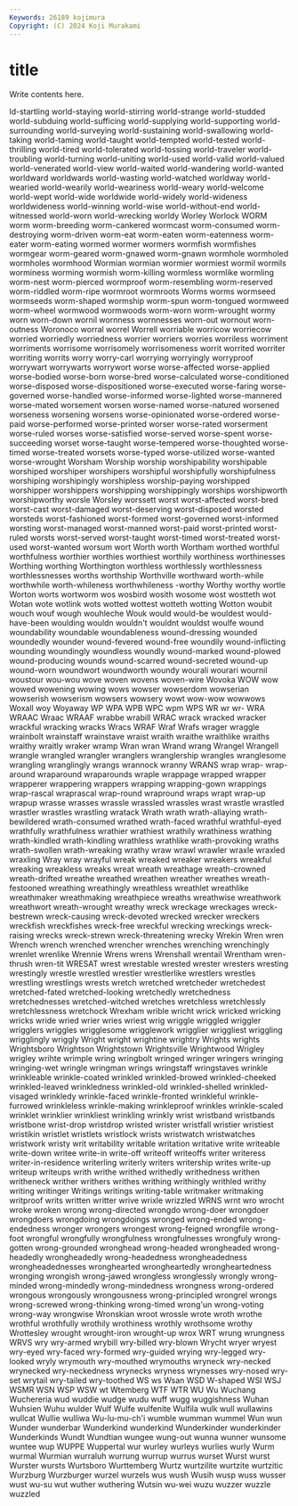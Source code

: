 ```yaml
---
Keywords: 26189 kojimura
Copyright: (C) 2024 Koji Murakami
---
```


# title

Write contents here.



ld-startling world-staying world-stirring world-strange world-studded world-subduing world-sufficing world-supplying
world-supporting world-surrounding world-surveying world-sustaining world-swallowing world-taking world-taming world-taught world-tempted world-tested
world-thrilling world-tired world-tolerated world-tossing world-traveler world-troubling world-turning world-uniting world-used world-valid
world-valued world-venerated world-view world-waited world-wandering world-wanted worldward worldwards world-wasting world-watched
worldway world-wearied world-wearily world-weariness world-weary world-welcome world-wept world-wide worldwide world-widely
world-wideness worldwideness world-winning world-wise world-without-end world-witnessed world-worn world-wrecking worldy Worley
Worlock WORM worm worm-breeding worm-cankered wormcast worm-consumed worm-destroying worm-driven worm-eat
worm-eaten worm-eatenness worm-eater worm-eating wormed wormer wormers wormfish wormfishes wormgear
worm-geared worm-gnawed worm-gnawn wormhole wormholed wormholes wormhood Wormian wormian wormier
wormiest wormil wormils worminess worming wormish worm-killing wormless wormlike wormling
worm-nest worm-pierced wormproof worm-resembling worm-reserved worm-riddled worm-ripe wormroot wormroots Worms
worms wormseed wormseeds worm-shaped wormship worm-spun worm-tongued wormweed worm-wheel wormwood
wormwoods worm-worn worm-wrought wormy worn worn-down wornil wornness wornnesses worn-out
wornout worn-outness Woronoco worral worrel Worrell worriable worricow worriecow worried
worriedly worriedness worrier worriers worries worriless worriment worriments worrisome worrisomely
worrisomeness worrit worrited worriter worriting worrits worry worry-carl worrying worryingly
worryproof worrywart worrywarts worrywort worse worse-affected worse-applied worse-bodied worse-born worse-bred
worse-calculated worse-conditioned worse-disposed worse-dispositioned worse-executed worse-faring worse-governed worse-handled worse-informed worse-lighted
worse-mannered worse-mated worsement worsen worse-named worse-natured worsened worseness worsening worsens
worse-opinionated worse-ordered worse-paid worse-performed worse-printed worser worse-rated worserment worse-ruled worses
worse-satisfied worse-served worse-spent worse-succeeding worset worse-taught worse-tempered worse-thoughted worse-timed worse-treated
worsets worse-typed worse-utilized worse-wanted worse-wrought Worsham Worship worship worshipability worshipable
worshiped worshiper worshipers worshipful worshipfully worshipfulness worshiping worshipingly worshipless worship-paying
worshipped worshipper worshippers worshipping worshippingly worships worshipworth worshipworthy worsle Worsley
worssett worst worst-affected worst-bred worst-cast worst-damaged worst-deserving worst-disposed worsted worsteds
worst-fashioned worst-formed worst-governed worst-informed worsting worst-managed worst-manned worst-paid worst-printed worst-ruled
worsts worst-served worst-taught worst-timed worst-treated worst-used worst-wanted worsum wort Worth
worth Wortham worthed worthful worthfulness worthier worthies worthiest worthily worthiness
worthinesses Worthing worthing Worthington worthless worthlessly worthlessness worthlessnesses worths worthship
Worthville worthward worth-while worthwhile worth-whileness worthwhileness -worthy Worthy worthy wortle
Worton worts wortworm wos wosbird wosith wosome wost wostteth wot
Wotan wote wotlink wots wotted wottest wotteth wotting Wotton woubit
wouch wouf wough wouhleche Wouk would would-be wouldest would-have-been woulding
wouldn wouldn't wouldnt wouldst woulfe wound woundability woundable woundableness wound-dressing
wounded woundedly wounder wound-fevered wound-free woundily wound-inflicting wounding woundingly woundless
woundly wound-marked wound-plowed wound-producing wounds wound-scarred wound-secreted wound-up wound-worn woundwort
woundworth woundy wourali wourari wournil woustour wou-wou wove woven wovens
woven-wire Wovoka WOW wow wowed wowening wowing wows wowser wowserdom
wowserian wowserish wowserism wowsers wowsery wowt wow-wow wowwows Woxall woy
Woyaway WP WPA WPB WPC wpm WPS WR wr wr-
WRA WRAAC Wraac WRAAF wrabbe wrabill WRAC wrack wracked wracker
wrackful wracking wracks Wracs WRAF Wraf Wrafs wrager wraggle wrainbolt
wrainstaff wrainstave wraist wraith wraithe wraithlike wraiths wraithy wraitly wraker
wramp Wran wran Wrand wrang Wrangel Wrangell wrangle wrangled wrangler
wranglers wranglership wrangles wranglesome wrangling wranglingly wrangs wrannock wranny WRANS
wrap wrap- wrap-around wraparound wraparounds wraple wrappage wrapped wrapper wrapperer
wrappering wrappers wrapping wrapping-gown wrappings wrap-rascal wraprascal wrap-round wrapround wraps
wrapt wrap-up wrapup wrasse wrasses wrassle wrassled wrassles wrast wrastle
wrastled wrastler wrastles wrastling wratack Wrath wrath wrath-allaying wrath-bewildered wrath-consumed
wrathed wrath-faced wrathful wrathful-eyed wrathfully wrathfulness wrathier wrathiest wrathily wrathiness
wrathing wrath-kindled wrath-kindling wrathless wrathlike wrath-provoking wraths wrath-swollen wrath-wreaking wrathy
wraw wrawl wrawler wraxle wraxled wraxling Wray wray wrayful wreak
wreaked wreaker wreakers wreakful wreaking wreakless wreaks wreat wreath wreathage
wreath-crowned wreath-drifted wreathe wreathed wreathen wreather wreathes wreath-festooned wreathing wreathingly
wreathless wreathlet wreathlike wreathmaker wreathmaking wreathpiece wreaths wreathwise wreathwork wreathwort
wreath-wrought wreathy wreck wreckage wreckages wreck-bestrewn wreck-causing wreck-devoted wrecked wrecker
wreckers wreckfish wreckfishes wreck-free wreckful wrecking wreckings wreck-raising wrecks wreck-strewn
wreck-threatening wrecky Wrekin Wren wren Wrench wrench wrenched wrencher wrenches
wrenching wrenchingly wrenlet wrenlike Wrennie Wrens wrens Wrenshall wrentail Wrentham
wren-thrush wren-tit WRESAT wrest wrestable wrested wrester wresters wresting wrestingly
wrestle wrestled wrestler wrestlerlike wrestlers wrestles wrestling wrestlings wrests wretch
wretched wretcheder wretchedest wretched-fated wretched-looking wretchedly wretchedness wretchednesses wretched-witched wretches
wretchless wretchlessly wretchlessness wretchock Wrexham wrible wricht wrick wricked wricking
wricks wride wried wrier wries wriest wrig wriggle wriggled wriggler
wrigglers wriggles wrigglesome wrigglework wrigglier wriggliest wriggling wrigglingly wriggly Wright
wright wrightine wrightry Wrights wrights Wrightsboro Wrightson Wrightstown Wrightsville Wrightwood
Wrigley wrigley wrihte wrimple wring wringbolt wringed wringer wringers wringing
wringing-wet wringle wringman wrings wringstaff wringstaves wrinkle wrinkleable wrinkle-coated wrinkled
wrinkled-browed wrinkled-cheeked wrinkled-leaved wrinkledness wrinkled-old wrinkled-shelled wrinkled-visaged wrinkledy wrinkle-faced wrinkle-fronted
wrinkleful wrinkle-furrowed wrinkleless wrinkle-making wrinkleproof wrinkles wrinkle-scaled wrinklet wrinklier wrinkliest
wrinkling wrinkly wrist wristband wristbands wristbone wrist-drop wristdrop wristed wrister
wristfall wristier wristiest wristikin wristlet wristlets wristlock wrists wristwatch wristwatches
wristwork wristy writ writability writable writation writative write writeable write-down
writee write-in write-off writeoff writeoffs writer writeress writer-in-residence writerling writerly
writers writership writes write-up writeup writeups writh writhe writhed writhedly
writhedness writhen writheneck writher writhers writhes writhing writhingly writhled writhy
writing writinger Writings writings writing-table writmaker writmaking writproof writs written
writter wrive wrixle wrizzled WRNS wrnt wro wrocht wroke wroken
wrong wrong-directed wrongdo wrong-doer wrongdoer wrongdoers wrongdoing wrongdoings wronged wrong-ended
wrong-endedness wronger wrongers wrongest wrong-feigned wrongfile wrong-foot wrongful wrongfully wrongfulness
wrongfulnesses wrongfuly wrong-gotten wrong-grounded wronghead wrong-headed wrongheaded wrong-headedly wrongheadedly wrong-headedness
wrongheadedness wrongheadednesses wronghearted wrongheartedly wrongheartedness wronging wrongish wrong-jawed wrongless wronglessly
wrongly wrong-minded wrong-mindedly wrong-mindedness wrongness wrong-ordered wrongous wrongously wrongousness wrong-principled
wrongrel wrongs wrong-screwed wrong-thinking wrong-timed wrong'un wrong-voting wrong-way wrongwise Wronskian
wroot wrossle wrote wroth wrothe wrothful wrothfully wrothily wrothiness wrothly
wrothsome wrothy Wrottesley wrought wrought-iron wrought-up wrox WRT wrung wrungness
WRVS wry wry-armed wrybill wry-billed wry-blown Wrycht wryer wryest wry-eyed
wry-faced wry-formed wry-guided wrying wry-legged wry-looked wryly wrymouth wry-mouthed wrymouths
wryneck wry-necked wrynecked wry-neckedness wrynecks wryness wrynesses wry-nosed wry-set wrytail
wry-tailed wry-toothed WS ws Wsan WSD W-shaped WSI WSJ WSMR
WSN WSP WSW wt Wtemberg WTF WTR WU Wu Wuchang
Wuchereria wud wuddie wudge wudu wuff wugg wuggishness Wuhan Wuhsien
Wuhu wulder Wulf Wulfe wulfenite Wulfila wulk wull wullawins wullcat
Wullie wulliwa Wu-lu-mu-ch'i wumble wumman wummel Wun wun Wunder wunderbar
Wunderkind wunderkind Wunderkinder wunderkinder Wunderkinds Wundt Wundtian wungee wung-out wunna
wunner wunsome wuntee wup WUPPE Wuppertal wur wurley wurleys wurlies
wurly Wurm wurmal Wurmian wurraluh wurrung wurrup wurrus wurset Wurst
wurst Wurster wursts Wurtsboro Wurttemberg Wurtz wurtzilite wurtzite wurtzitic Wurzburg
Wurzburger wurzel wurzels wus wush Wusih wusp wuss wusser wust
wu-su wut wuther wuthering Wutsin wu-wei wuzu wuzzer wuzzle wuzzled
